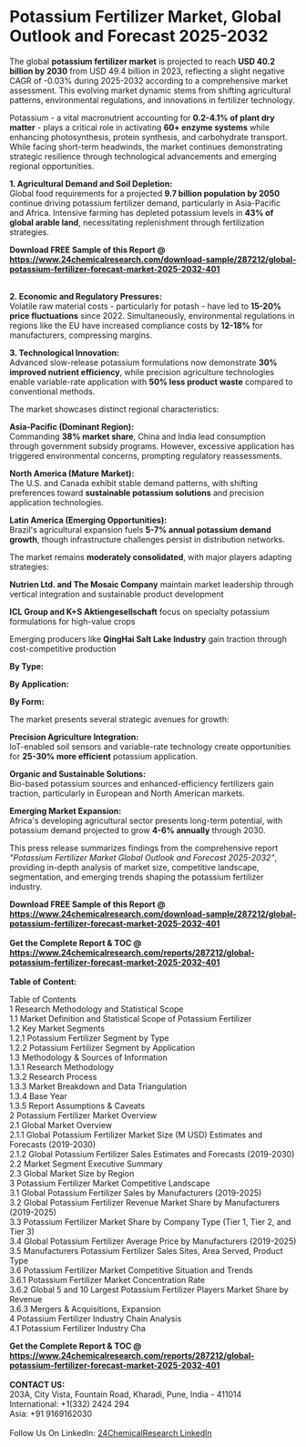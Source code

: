 <h1>Potassium Fertilizer Market, Global Outlook and Forecast 2025-2032</h1><p>The global <strong>potassium fertilizer market</strong> is projected to reach <strong>USD 40.2 billion by 2030</strong> from USD 49.4 billion in 2023, reflecting a slight negative CAGR of -0.03% during 2025-2032 according to a comprehensive market assessment. This evolving market dynamic stems from shifting agricultural patterns, environmental regulations, and innovations in fertilizer technology.</p><p>Potassium - a vital macronutrient accounting for <strong>0.2-4.1% of plant dry matter</strong> - plays a critical role in activating <strong>60+ enzyme systems</strong> while enhancing photosynthesis, protein synthesis, and carbohydrate transport. While facing short-term headwinds, the market continues demonstrating strategic resilience through technological advancements and emerging regional opportunities.</p><p><strong>1. Agricultural Demand and Soil Depletion:</strong><br>
Global food requirements for a projected <strong>9.7 billion population by 2050</strong> continue driving potassium fertilizer demand, particularly in Asia-Pacific and Africa. Intensive farming has depleted potassium levels in <strong>43% of global arable land</strong>, necessitating replenishment through fertilization strategies.</p><div><b>Download FREE Sample of this Report @ 
            <a href="https://www.24chemicalresearch.com/download-sample/287212/global-potassium-fertilizer-forecast-market-2025-2032-401">
            https://www.24chemicalresearch.com/download-sample/287212/global-potassium-fertilizer-forecast-market-2025-2032-401</a></b></div><br><p><strong>2. Economic and Regulatory Pressures:</strong><br>
Volatile raw material costs - particularly for potash - have led to <strong>15-20% price fluctuations</strong> since 2022. Simultaneously, environmental regulations in regions like the EU have increased compliance costs by <strong>12-18%</strong> for manufacturers, compressing margins.</p><p><strong>3. Technological Innovation:</strong><br>
Advanced slow-release potassium formulations now demonstrate <strong>30% improved nutrient efficiency</strong>, while precision agriculture technologies enable variable-rate application with <strong>50% less product waste</strong> compared to conventional methods.</p><p>The market showcases distinct regional characteristics:</p><p><strong>Asia-Pacific (Dominant Region):</strong><br>
	Commanding <strong>38% market share</strong>, China and India lead consumption through government subsidy programs. However, excessive application has triggered environmental concerns, prompting regulatory reassessments.</p><p><strong>North America (Mature Market):</strong><br>
	The U.S. and Canada exhibit stable demand patterns, with shifting preferences toward <strong>sustainable potassium solutions</strong> and precision application technologies.</p><p><strong>Latin America (Emerging Opportunities):</strong><br>
	Brazil's agricultural expansion fuels <strong>5-7% annual potassium demand growth</strong>, though infrastructure challenges persist in distribution networks.</p><p>The market remains <strong>moderately consolidated</strong>, with major players adapting strategies:</p><p><strong>Nutrien Ltd. and The Mosaic Company</strong> maintain market leadership through vertical integration and sustainable product development</p><p><strong>ICL Group and K+S Aktiengesellschaft</strong> focus on specialty potassium formulations for high-value crops</p><p>Emerging producers like <strong>QingHai Salt Lake Industry</strong> gain traction through cost-competitive production</p><p><strong>By Type:</strong></p><p><strong>By Application:</strong></p><p><strong>By Form:</strong></p><p>The market presents several strategic avenues for growth:</p><p><strong>Precision Agriculture Integration:</strong><br>
	IoT-enabled soil sensors and variable-rate technology create opportunities for <strong>25-30% more efficient</strong> potassium application.</p><p><strong>Organic and Sustainable Solutions:</strong><br>
	Bio-based potassium sources and enhanced-efficiency fertilizers gain traction, particularly in European and North American markets.</p><p><strong>Emerging Market Expansion:</strong><br>
	Africa's developing agricultural sector presents long-term potential, with potassium demand projected to grow <strong>4-6% annually</strong> through 2030.</p><p>This press release summarizes findings from the comprehensive report <em>"Potassium Fertilizer Market Global Outlook and Forecast 2025-2032"</em>, providing in-depth analysis of market size, competitive landscape, segmentation, and emerging trends shaping the potassium fertilizer industry.</p><div><b>Download FREE Sample of this Report @ 
            <a href="https://www.24chemicalresearch.com/download-sample/287212/global-potassium-fertilizer-forecast-market-2025-2032-401">
            https://www.24chemicalresearch.com/download-sample/287212/global-potassium-fertilizer-forecast-market-2025-2032-401</a></b></div><br><div><b>Get the Complete Report & TOC @ 
            <a href="https://www.24chemicalresearch.com/reports/287212/global-potassium-fertilizer-forecast-market-2025-2032-401">
            https://www.24chemicalresearch.com/reports/287212/global-potassium-fertilizer-forecast-market-2025-2032-401</a></b></div><br>
            <b>Table of Content:</b><p>Table of Contents<br />
1 Research Methodology and Statistical Scope<br />
1.1 Market Definition and Statistical Scope of Potassium Fertilizer<br />
1.2 Key Market Segments<br />
1.2.1 Potassium Fertilizer Segment by Type<br />
1.2.2 Potassium Fertilizer Segment by Application<br />
1.3 Methodology & Sources of Information<br />
1.3.1 Research Methodology<br />
1.3.2 Research Process<br />
1.3.3 Market Breakdown and Data Triangulation<br />
1.3.4 Base Year<br />
1.3.5 Report Assumptions & Caveats<br />
2 Potassium Fertilizer Market Overview<br />
2.1 Global Market Overview<br />
2.1.1 Global Potassium Fertilizer Market Size (M USD) Estimates and Forecasts (2019-2030)<br />
2.1.2 Global Potassium Fertilizer Sales Estimates and Forecasts (2019-2030)<br />
2.2 Market Segment Executive Summary<br />
2.3 Global Market Size by Region<br />
3 Potassium Fertilizer Market Competitive Landscape<br />
3.1 Global Potassium Fertilizer Sales by Manufacturers (2019-2025)<br />
3.2 Global Potassium Fertilizer Revenue Market Share by Manufacturers (2019-2025)<br />
3.3 Potassium Fertilizer Market Share by Company Type (Tier 1, Tier 2, and Tier 3)<br />
3.4 Global Potassium Fertilizer Average Price by Manufacturers (2019-2025)<br />
3.5 Manufacturers Potassium Fertilizer Sales Sites, Area Served, Product Type<br />
3.6 Potassium Fertilizer Market Competitive Situation and Trends<br />
3.6.1 Potassium Fertilizer Market Concentration Rate<br />
3.6.2 Global 5 and 10 Largest Potassium Fertilizer Players Market Share by Revenue<br />
3.6.3 Mergers & Acquisitions, Expansion<br />
4 Potassium Fertilizer Industry Chain Analysis<br />
4.1 Potassium Fertilizer Industry Cha</p><div><b>Get the Complete Report & TOC @ 
            <a href="https://www.24chemicalresearch.com/reports/287212/global-potassium-fertilizer-forecast-market-2025-2032-401">
            https://www.24chemicalresearch.com/reports/287212/global-potassium-fertilizer-forecast-market-2025-2032-401</a></b></div><br><b>CONTACT US:</b><br>
            203A, City Vista, Fountain Road, Kharadi, Pune, India - 411014<br>
            International: +1(332) 2424 294<br>
            Asia: +91 9169162030 <br><br>
            Follow Us On LinkedIn: <a href="https://www.linkedin.com/company/24chemicalresearch/">24ChemicalResearch LinkedIn</a>